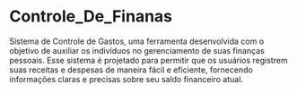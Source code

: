 # Controle_De_Finanas
 Sistema de Controle de Gastos, uma ferramenta desenvolvida com o objetivo de auxiliar os indivíduos no gerenciamento de suas finanças pessoais. Esse sistema é projetado para permitir que os usuários registrem suas receitas e despesas de maneira fácil e eficiente, fornecendo informações claras e precisas sobre seu saldo financeiro atual.
